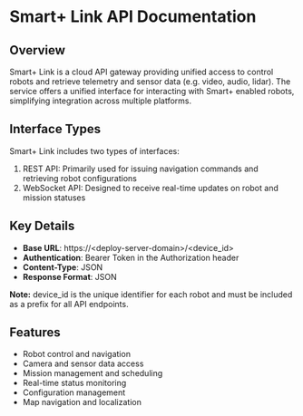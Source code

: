 # Smart+ Link API Documentation
## Overview

Smart+ Link is a cloud API gateway providing unified access to control robots and retrieve telemetry and sensor data (e.g. video, audio, lidar). The service offers a unified interface for interacting with Smart+ enabled robots, simplifying integration across multiple platforms.

## Interface Types

Smart+ Link includes two types of interfaces:

1. REST API: Primarily used for issuing navigation commands and retrieving robot configurations
2. WebSocket API: Designed to receive real-time updates on robot and mission statuses

## Key Details

* **Base URL**: https://\<deploy-server-domain>/<device_id>
* **Authentication**: Bearer Token in the Authorization header
* **Content-Type**: JSON
* **Response Format**: JSON


**Note:** device_id is the unique identifier for each robot and must be included as a prefix for all API endpoints.

## Features

* Robot control and navigation
* Camera and sensor data access
* Mission management and scheduling
* Real-time status monitoring
* Configuration management
* Map navigation and localization